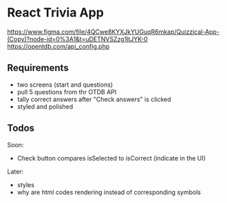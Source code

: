 # React Trivia App

<https://www.figma.com/file/4QCwe8KYXJkYUGuqR6mkap/Quizzical-App-(Copy)?node-id=0%3A1&t=uDETNVSZzg1ltJYK-0>
<https://opentdb.com/api_config.php>

## Requirements

- two screens (start and questions)
- pull 5 questions from thr OTDB API
- tally correct answers after "Check answers" is clicked
- styled and polished

## Todos

Soon:

- Check button compares isSelected to isCorrect (indicate in the UI)

Later:

- styles
- why are html codes rendering instead of corresponding symbols

